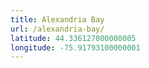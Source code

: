 ```yaml
---
title: Alexandria Bay
url: /alexandria-bay/
latitude: 44.336127000000005
longitude: -75.91793100000001
---
```

